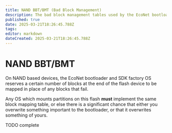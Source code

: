 ```yaml
---
title: NAND BBT/BMT (Bad Block Management)
description: The bad block management tables used by the EcoNet bootloader
published: true
date: 2025-03-21T18:26:45.788Z
tags: 
editor: markdown
dateCreated: 2025-03-21T18:26:45.788Z
---
```


# NAND BBT/BMT
On NAND based devices, the EcoNet bootloader and SDK factory OS reserves a certain number of blocks at the end of the flash device to be mapped in place of any blocks that fail.

Any OS which mounts partitions on this flash **must** implement the same block mapping table, or else there is a significant chance that either you overwrite something important to the bootloader, or that it overwrites something of yours.

TODO complete